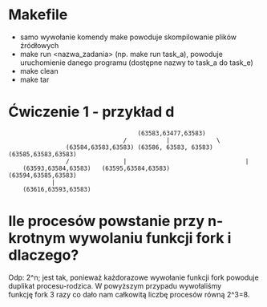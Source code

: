 # Makefile
- samo wywołanie komendy make powoduje skompilowanie plików źródłowych
- make run <nazwa_zadania> (np. make run task_a), powoduje uruchomienie danego programu (dostępne nazwy to task_a do task_e)
- make clean
- make tar 

# Ćwiczenie 1 - przykład d
                                        (63583,63477,63583)
                                    /           |             \
                    (63584,63583,63583) (63586, 63583, 63583)  (63585,63583,63583)
                    /               |                                 |
        (63593,63584,63583)   (63595,63584,63583)             (63594,63585,63583)
                |
        (63616,63593,63583)


# Ile procesów powstanie przy n-krotnym wywolaniu funkcji fork i dlaczego?
Odp: 2^n; jest tak, ponieważ każdorazowe wywołanie funkcji fork powoduje duplikat procesu-rodzica. W powyższym przypadu wywołaliśmy funkcję fork 3 razy
co dało nam całkowitą liczbę procesów równą 2^3=8.
